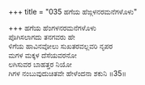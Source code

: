 +++
title = "035 ಹಗೆಯ ಹೆಙ್ಗಳನರಮನೆಗಳೊಳು"

+++
ಹಗೆಯ ಹೆಂಗಳನರಮನೆಗಳೊಳು  
ಪೊಗಿಸಲಾಗದು ತನಗವರು ಹೇ  
ಳಿಗೆಯ ಹಾವಿನವೋಲು ಸುಖತರವಲ್ಲವರಿ ನೃಪರ   
ಮಗಳ ಮಕ್ಕಳ ದೆಸೆಯವರನೋ  
ಲಗಿಸುವರ ಬಾಹತ್ತರ ನಿಯೋ  
ಗಿಗಳ ನಂಬುವುದುಚಿತವೇ ಹೇಳೆಂದನಾ ಶಕುನಿ    ॥35॥